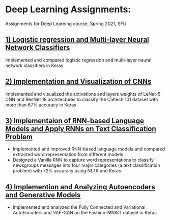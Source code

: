 # Deep Learning Assignments:
Assignments for Deep Learning course, Spring 2021, SFU

## [1) Logistic regression and Multi-layer Neural Network Classifiers](https://github.com/Mahsa13473/Deep-Learning/tree/main/one)
Implemented and compared logistic regression and multi-layer neural network classifiers in Keras

## [2) Implementation and Visualization of CNNs](https://github.com/Mahsa13473/Deep-Learning/tree/main/two)
Implemented and visualized the activations and layers weights of LeNet-5 CNN and ResNet 18 architectures to classify the Caltech 101 dataset with more than 67% accuracy in Keras

## [3) Implementaion of RNN-based Language Models and Apply RNNs on Text Classification Problem](https://github.com/Mahsa13473/Deep-Learning/tree/main/three)
- Implemented and improved RNN-based language models and compared extracted word representation from different models
- Designed a Vanilla RNN to capture word representations to classify newsgroups messages into four major categories (a text classification problem) with 72% accuracy using NLTK and Keras

## [4) Implemention and Analyzing Autoencoders and Generative Models](https://github.com/Mahsa13473/Deep-Learning/tree/main/four)
- Implemented and analyzed the Fully Connected and Variational AutoEncoders and VAE-GAN on the Fashion-MNIST dataset in Keras
